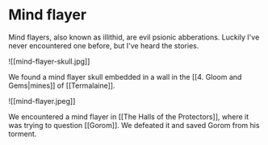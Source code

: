 # Mind flayer
Mind flayers, also known as illithid, are evil psionic abberations. Luckily I've never encountered one before, but I've heard the stories.

![[mind-flayer-skull.jpg]]

We found a mind flayer skull embedded in a wall in the [[4. Gloom and Gems|mines]] of [[Termalaine]].

![[mind-flayer.jpeg]]

We encountered a mind flayer in [[The Halls of the Protectors]], where it was trying to question [[Gorom]]. We defeated it and saved Gorom from his torment.

